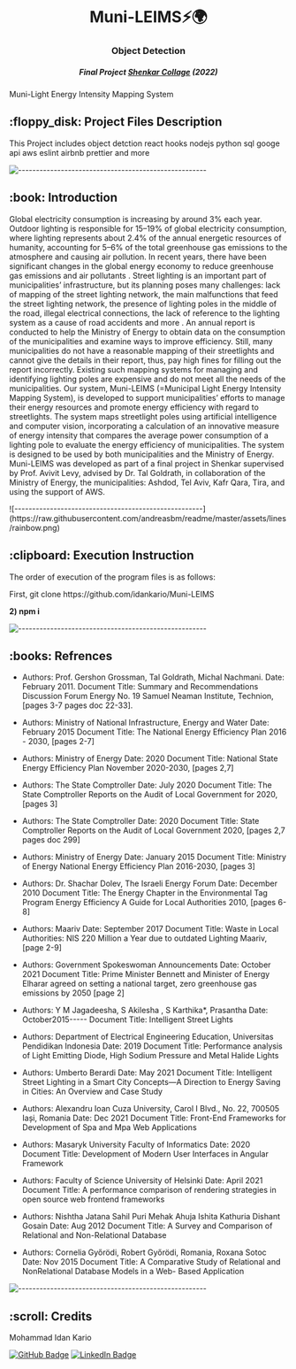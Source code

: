 <h1 align="center"> Muni-LEIMS⚡🌍 </h1>
<h3 align="center"> Object Detection </h3>
<h5 align="center"> Final Project <a href="https://www.shenkar.ac.il/he">Shenkar Collage</a> (2022) </h5>

<p>Muni-Light	Energy Intensity  Mapping System </p>

<h2> :floppy_disk: Project Files Description</h2>

<p>This Project includes object detction react hooks nodejs python sql googe api aws eslint airbnb prettier and more</p>

![-----------------------------------------------------](https://raw.githubusercontent.com/andreasbm/readme/master/assets/lines/rainbow.png)

<h2> :book: Introduction</h2>

<p>Global electricity consumption is increasing by around 3% each year. Outdoor lighting is responsible for 15–19%
    of global electricity consumption, where lighting represents about 2.4% of the annual energetic resources of
    humanity, accounting for 5–6% of the total greenhouse gas emissions to the atmosphere and causing air pollution.
    In recent years, there have been significant changes in the global energy economy to reduce greenhouse gas
    emissions and air pollutants .
    Street lighting is an important part of municipalities’ infrastructure, but its planning poses many challenges:
    lack of mapping of the street lighting network, the main malfunctions that feed the street lighting network, the
    presence of lighting poles in the middle of the road, illegal electrical connections, the lack of reference to
    the lighting system as a cause of road accidents and more .
    An annual report is conducted to help the Ministry of Energy to obtain data on the consumption of the
    municipalities and examine ways to improve efficiency. Still, many municipalities do not have a reasonable
    mapping of their streetlights and cannot give the details in their report, thus, pay high fines for filling out
    the report incorrectly. Existing such mapping systems for managing and identifying lighting poles are expensive
    and do not meet all the needs of the municipalities.
    Our system, Muni-LEIMS (=Municipal Light Energy Intensity Mapping System), is developed to support
    municipalities’ efforts to manage their energy resources and promote energy efficiency with regard to
    streetlights. The system maps streetlight poles using artificial intelligence and computer vision, incorporating
    a calculation of an innovative measure of energy intensity that compares the average power consumption of a
    lighting pole to evaluate the energy efficiency of municipalities. The system is designed to be used by both
    municipalities and the Ministry of Energy.
    Muni-LEIMS was developed as part of a final project in Shenkar supervised by Prof. Avivit Levy, advised by Dr.
    Tal Goldrath, in collaboration of the Ministry of Energy, the municipalities: Ashdod, Tel Aviv, Kafr Qara, Tira,
    and using the support of AWS.
</p>
![-----------------------------------------------------](https://raw.githubusercontent.com/andreasbm/readme/master/assets/lines/rainbow.png)

<h2> :clipboard: Execution Instruction</h2>
<p>The order of execution of the program files is as follows:</p>
<p>First, git clone https://github.com/idankario/Muni-LEIMS
</p>
<p><b>2) npm i</b></p>

![-----------------------------------------------------](https://raw.githubusercontent.com/andreasbm/readme/master/assets/lines/rainbow.png)

<h2> :books: Refrences</h2>
<ul>
    <li>
        <p>
            Authors: Prof. Gershon Grossman, Tal Goldrath, Michal Nachmani.
            Date: February 2011.
            Document Title: Summary and Recommendations Discussion Forum Energy No. 19 Samuel Neaman Institute,
            Technion, [pages 3-7 pages doc 22-33].
        </p>
    </li>
    <li>
        <p>
            Authors: Ministry of National Infrastructure, Energy and Water
            Date: February 2015
            Document Title: The National Energy Efficiency Plan 2016 - 2030, [pages 2-7]
        </p>
    </li>
    </li>
    <li>
        <p>
            Authors: Ministry of Energy
            Date: 2020
            Document Title: National State Energy Efficiency Plan November 2020-2030, [pages 2,7]
        </p>
    </li>
    <li>
        <p>
            Authors: The State Comptroller
            Date: July 2020
            Document Title: The State Comptroller Reports on the Audit of Local Government for 2020, [pages 3]
        </p>
    </li>
    <li>
        <p>
            Authors: The State Comptroller
            Date: 2020
            Document Title: State Comptroller Reports on the Audit of Local Government 2020, [pages 2,7 pages doc
            299]
        </p>
    </li>
    <li>
        <p>
            Authors: Ministry of Energy
            Date: January 2015
            Document Title: Ministry of Energy National Energy Efficiency Plan 2016-2030, [pages 3]
        </p>
    </li>
    </li>
    <li>
        <p>
            Authors: Dr. Shachar Dolev, The Israeli Energy Forum
            Date: December 2010
            Document Title: The Energy Chapter in the Environmental Tag Program Energy Efficiency A Guide for Local
            Authorities 2010, [pages 6-8]
        </p>
    </li>
    <li>
        <p>
            Authors: Maariv
            Date: September 2017
            Document Title: Waste in Local Authorities: NIS 220 Million a Year due to outdated Lighting Maariv,
            [page 2-9]
        </p>
    </li>
    <li>
        <p>
            Authors: Government Spokeswoman Announcements
            Date: October 2021
            Document Title: Prime Minister Bennett and Minister of Energy Elharar agreed on setting a national
            target, zero greenhouse gas emissions by 2050 [page 2]
        </p>
    </li>
    <li>
        <p>
            Authors: Y M Jagadeesha, S Akilesha , S Karthika*, Prasantha
            Date: October2015-----
            Document Title: Intelligent Street Lights
        </p>
    </li>
    <li>
        <p>
            Authors: Department of Electrical Engineering Education, Universitas Pendidikan Indonesia
            Date: 2019
            Document Title: Performance analysis of Light Emitting Diode, High Sodium Pressure and Metal Halide
            Lights
        </p>
    </li>
    <li>
        <p>
            Authors: Umberto Berardi
            Date: May 2021
            Document Title: Intelligent Street Lighting in a Smart City Concepts—A Direction to Energy Saving in
            Cities: An Overview and Case Study
        </p>
    </li>
    </li>
    <li>
        <p>
            Authors: Alexandru Ioan Cuza University, Carol I Blvd., No. 22, 700505 Iași, Romania
            Date: Dec 2021
            Document Title: Front-End Frameworks for Development of Spa and Mpa Web Applications
        </p>
    </li>
    <li>
        <p>
            Authors: Masaryk University Faculty of Informatics
            Date: 2020
            Document Title: Development of Modern User Interfaces in Angular Framework
        </p>
    </li>
    <li>
        <p>
            Authors: Faculty of Science University of Helsinki
            Date: April 2021
            Document Title: A performance comparison of rendering strategies in open source web frontend frameworks
        </p>
    </li>
    <li>
        <p>
            Authors: Nishtha Jatana Sahil Puri Mehak Ahuja Ishita Kathuria Dishant Gosain
            Date: Aug 2012
            Document Title: A Survey and Comparison of Relational and Non-Relational Database
        </p>
    </li>
    <li>
        <p>
            Authors: Cornelia Győrödi, Robert Győrödi, Romania, Roxana Sotoc
            Date: Nov 2015
            Document Title: A Comparative Study of Relational and NonRelational Database Models in a Web- Based
            Application
        </p>
    </li>
</ul>


![-----------------------------------------------------](https://raw.githubusercontent.com/andreasbm/readme/master/assets/lines/rainbow.png)

<!-- CREDITS -->
<h2 id="credits"> :scroll: Credits</h2>

Mohammad Idan Kario 

[![GitHub Badge](https://img.shields.io/badge/GitHub-100000?style=for-the-badge&logo=github&logoColor=white)](https://github.com/idankario)
[![LinkedIn Badge](https://img.shields.io/badge/LinkedIn-0077B5?style=for-the-badge&logo=linkedin&logoColor=white)](https://www.linkedin.com/in/idan-kario/)